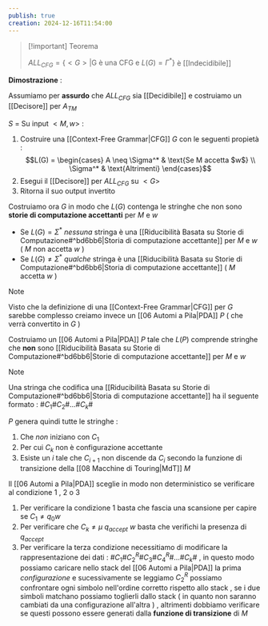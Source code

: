 ```yaml
---
publish: true
creation: 2024-12-16T11:54:00
---
```

>[!important] Teorema
>
>$ALL_{CFG} = \{ <G> | \text{G è una CFG e } L(G) = \Gamma^* \}$ è [[Indecidibile]]

**Dimostrazione** : 

Assumiamo per **assurdo** che $ALL_{CFG}$ sia [[Decidibile]] e costruiamo un [[Decisore]] per $A_{TM}$

$S$ = Su input $<M,w>$ :
1. Costruire una [[Context-Free Grammar|CFG]] $G$ con le seguenti propietà : 
$$L(G) = \begin{cases}
A \neq \Sigma^* & \text{Se M accetta $w$} \\
\Sigma^* & \text{Altrimenti} 
\end{cases}$$
2. Esegui il [[Decisore]] per $ALL_{CFG}$ su $<G>$
3. Ritorna il suo output invertito 

Costruiamo ora $G$ in modo che $L(G)$ contenga le stringhe che non sono **storie di computazione accettanti** per $M$ e $w$
+ Se $L(G)=\Sigma^*$ *nessuna* stringa è una [[Riducibilità Basata su Storie di Computazione#^bd6bb6|Storia di computazione accettante]] per $M$ e $w$ ( $M$ non accetta $w$ )
+ Se $L(G) \neq \Sigma^*$ *qualche* stringa è una [[Riducibilità Basata su Storie di Computazione#^bd6bb6|Storia di computazione accettante]] ( $M$ accetta $w$ )

>[!note] 
>
>Visto che la definizione di una [[Context-Free Grammar|CFG]] per $G$ sarebbe complesso creiamo invece un [[06 Automi a Pila|PDA]] $P$ ( che verrà convertito in $G$ )

Costruiamo un [[06 Automi a Pila|PDA]] $P$ tale che $L(P)$ comprende stringhe che **non** sono [[Riducibilità Basata su Storie di Computazione#^bd6bb6|Storie di computazione accettante]] per $M$ e $w$ 

>[!note] 
>
>Una stringa che codifica una [[Riducibilità Basata su Storie di Computazione#^bd6bb6|Storia di computazione accettante]] ha il seguente formato : $\#C_1 \# C_2\# \dots \# C_k \#$ 

$P$ genera quindi tutte le stringhe : 
1. Che *non* iniziano con $C_1$
2. Per cui $C_k$ non è configurazione accettante
3. Esiste un $i$ tale che $C_{i+1}$ non discende da $C_i$ secondo la funzione di transizione della [[08 Macchine di Touring|MdT]] $M$ 

Il [[06 Automi a Pila|PDA]] sceglie in modo non deterministico se verificare al condizione $1$ , $2$ o $3$ 
1. Per verificare la condizione $1$ basta che fascia una scansione per capire se $C_1 \neq q_0 w$
2. Per verificare che $C_k \neq \mu\ q_{accept}\ w$ basta che verifichi la presenza di $q_{accept}$ 
3. Per verificare la terza condizione necessitiamo di modificare la rappresentazione dei dati : $\#C_1 \# C_2^R\# C_3 \# C_4^R \# \dots \# C_k \#$ , in questo modo possiamo caricare nello stack del [[06 Automi a Pila|PDA]] la prima *configurazione* e sucessivamente se leggiamo $C_2^R$ possiamo confrontare ogni simbolo nell'ordine corretto rispetto allo stack , se i due simboli matchano possiamo toglierli dallo stack ( in quanto non saranno cambiati da una configurazione all'altra ) , altrimenti dobbiamo verificare se questi possono essere generati dalla **funzione di transizione** di $M$ 